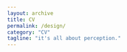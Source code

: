 ```yaml
---
layout: archive
title: CV
permalink: /design/
category: "CV"
tagline: "it's all about perception."
---
```

